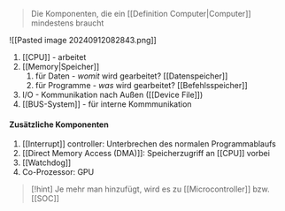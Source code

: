 > Die Komponenten, die ein [[Definition Computer|Computer]] mindestens braucht


![[Pasted image 20240912082843.png]]


1. [[CPU]] - arbeitet
2. [[Memory|Speicher]]
	1. für Daten - _womit_ wird gearbeitet? [[Datenspeicher]]
	2. für Programme - _was_ wird gearbeitet? [[Befehlsspeicher]]
3. I/O - Kommunikation nach Außen ([[Device File]])
4. [[BUS-System]] - für interne Kommmunikation

#### Zusätzliche Komponenten
1. [[Interrupt]] controller: Unterbrechen des normalen Programmablaufs
2. [[Direct Memory Access (DMA)]]: Speicherzugriff an [[CPU]] vorbei
3. [[Watchdog]]
4. Co-Prozessor: GPU

> [!hint] Je mehr man hinzufügt, wird es zu [[Microcontroller]] bzw. [[SOC]]